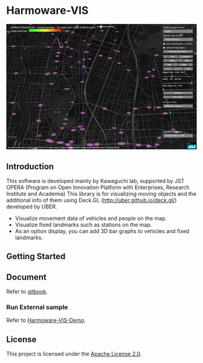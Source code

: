 # Harmoware-VIS
![topimage](topimage.jpg)

## Introduction
This software is developed mainly by Kawaguchi lab, supported by JST OPERA (Program on Open Innovation Platform with Enterprises, Research Institute and Academia)
This library is for visualizing moving objects and the additional info of them using Deck.GL (http://uber.github.io/deck.gl/) developed by UBER.

- Visualize movement data of vehicles and people on the map.
- Visualize fixed landmarks such as stations on the map.
- As an option display, you can add 3D bar graphs to vehicles and fixed landmarks.

## Getting Started

## Document
Refer to [gitbook](https://harmoware-vis.gitbook.io/ "gitbook").

### Run External sample
Refer to [Harmoware-VIS-Demo](https://github.com/Harmoware/Harmoware-VIS-Demo "Harmoware-VIS-Demo").

## License
This project is licensed under the [Apache License 2.0](https://github.com/Harmoware/Harmoware-VIS/blob/master/LICENSE).
